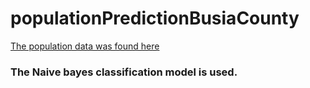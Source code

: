 # populationPredictionBusiaCounty
[The population data was found here](http://www.opendata.go.ke/datasets/busia-population-pyramid-data2009/data)

### The Naive bayes classification model is used.

